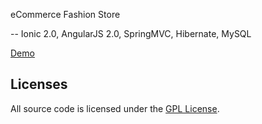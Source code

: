 eCommerce Fashion Store

-- Ionic 2.0, AngularJS 2.0, SpringMVC, Hibernate, MySQL

<a href="http://101.200.189.57:18080/ms/c/" target="_blank">Demo</a>

## Licenses

All source code is licensed under the [GPL License](LICENSE.md).

